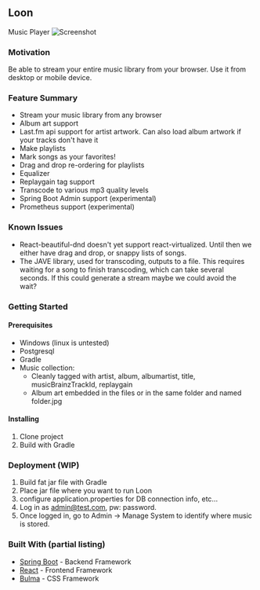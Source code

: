 ## Loon
Music Player
![Screenshot](https://i.imgur.com/GQD7KeL.jpg)

### Motivation
Be able to stream your entire music library from your browser. Use it from desktop or mobile device.
 

### Feature Summary
* Stream your music library from any browser
* Album art support
* Last.fm api support for artist artwork. Can also load album artwork if your tracks don't have it
* Make playlists
* Mark songs as your favorites!
* Drag and drop re-ordering for playlists
* Equalizer
* Replaygain tag support
* Transcode to various mp3 quality levels
* Spring Boot Admin support (experimental)
* Prometheus support (experimental)

### Known Issues
* React-beautiful-dnd doesn't yet support react-virtualized. Until then we either have drag and drop, or snappy 
  lists of songs.
* The JAVE library, used for transcoding, outputs to a file. This requires waiting for a song to finish transcoding, 
  which can take several seconds. If this could generate a stream maybe we could avoid the wait?

### Getting Started

#### Prerequisites
* Windows (linux is untested)
* Postgresql
* Gradle
* Music collection:
  * Cleanly tagged with artist, album, albumartist, title, musicBrainzTrackId, replaygain
  * Album art embedded in the files or in the same folder and named folder.jpg

#### Installing
1. Clone project
2. Build with Gradle

### Deployment (WIP)
1. Build fat jar file with Gradle
2. Place jar file where you want to run Loon
3. configure application.properties for DB connection info, etc...
4. Log in as admin@test.com, pw: password.
5. Once logged in, go to Admin -> Manage System to identify where music is stored.

### Built With (partial listing)
* [Spring Boot](https://spring.io/projects/spring-boot) - Backend Framework
* [React](https://reactjs.org/) - Frontend Framework
* [Bulma](https://bulma.io/) - CSS Framework
